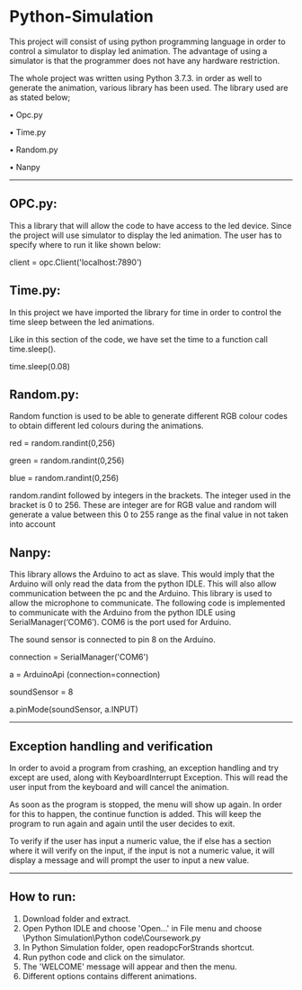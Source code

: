 # Python-Simulation
This project will consist of using python programming language in order to control a simulator to display led animation. The advantage of using a simulator is that the programmer does not have any hardware restriction. 

The whole project was written using Python 3.7.3. in order as well to generate the animation, various library has been used. The library used are as stated below;

•	Opc.py

•	Time.py

•	Random.py

•	Nanpy

-------------------------------------------------------------------------------------------------------------------------------------------
OPC.py:
--------
This a library that will allow the code to have access to the led device. Since the project will use simulator to display the led animation. The user has to specify where to run it like shown below:

client = opc.Client('localhost:7890')

Time.py:
--------
In this project we have imported the library for time in order to control the time sleep between the led animations.

Like in this section of the code, we have set the time to a function call time.sleep().

time.sleep(0.08)

Random.py:
----------
Random function is used to be able to generate different RGB colour codes to obtain different led colours during the animations.

red = random.randint(0,256)

green = random.randint(0,256)

blue = random.randint(0,256)

random.randint followed by integers in the brackets. The integer used in the bracket is 0 to 256. These are integer are for RGB value and random will generate a value between this 0 to 255 range as the final value in not taken into account

Nanpy:
------
This library allows the Arduino to act as slave. This would imply that the Arduino will only read the data from the python IDLE. This will also allow communication between the pc and the Arduino. This library is used to allow the microphone to communicate. 
The following code is implemented to communicate with the Arduino from the python IDLE using SerialManager(‘COM6’). COM6 is the port used for Arduino.

The sound sensor is connected to pin 8 on the Arduino.

connection = SerialManager('COM6')

a = ArduinoApi (connection=connection)

soundSensor = 8

a.pinMode(soundSensor, a.INPUT)

-------------------------------------------------------------------------------------------------------------------------------------------
Exception handling and verification
-----------------------------------
In order to avoid a program from crashing, an exception handling and try except are used, along with KeyboardInterrupt Exception.
This will read the user input from the keyboard and will cancel the animation.

As soon as the program is stopped, the menu will show up again. In order for this to happen, the continue function is added. This will keep the program to run again and again until the user decides to exit.

To verify if the user has input a numeric value, the if else has a section where it will verify on the input, if the input is not a numeric value, it will display a message and will prompt the user to input a new value.

-------------------------------------------------------------------------------------------------------------------------------------------

How to run:
-----------
1. Download folder and extract.
2. Open Python IDLE and choose 'Open...' in File menu and choose \Python Simulation\Python code\Coursework.py
3. In Python Simulation folder, open readopcForStrands shortcut.
4. Run python code and click on the simulator.
5. The 'WELCOME' message will appear and then the menu.
6. Different options contains different animations.



